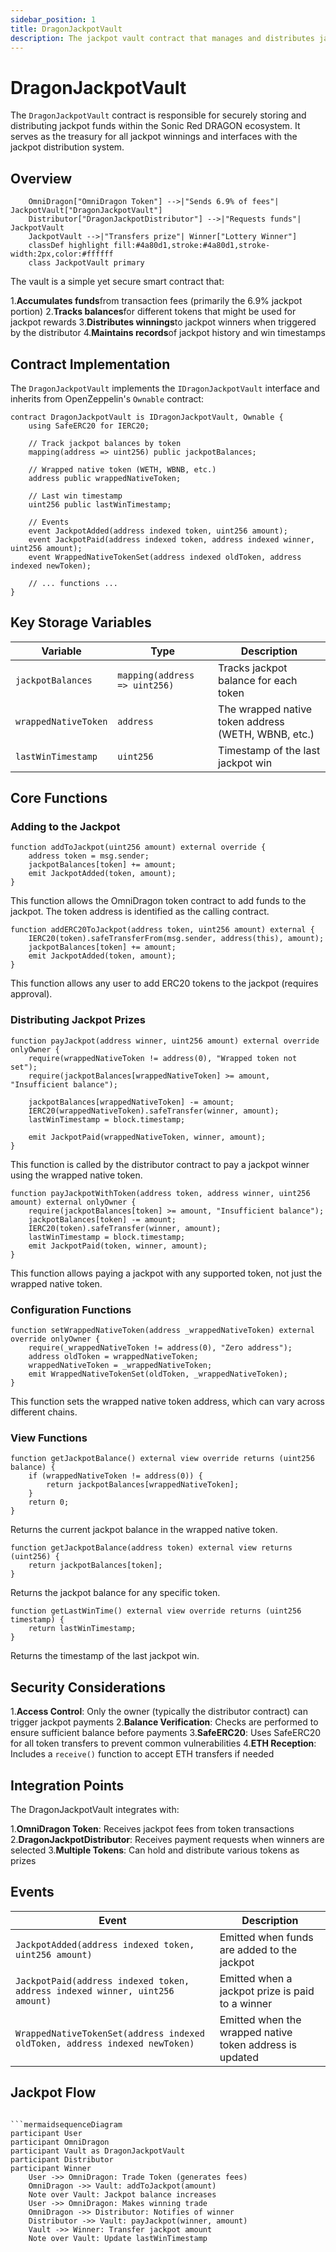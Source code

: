 ```yaml
---
sidebar_position: 1
title: DragonJackpotVault
description: The jackpot vault contract that manages and distributes jackpot prizes
---
```


# DragonJackpotVault

The `DragonJackpotVault` contract is responsible for securely storing and distributing jackpot funds within the Sonic Red DRAGON ecosystem. It serves as the treasury for all jackpot winnings and interfaces with the jackpot distribution system.

## Overview

```mermaidflowchart TD
    OmniDragon["OmniDragon Token"] -->|"Sends 6.9% of fees"| JackpotVault["DragonJackpotVault"]
    Distributor["DragonJackpotDistributor"] -->|"Requests funds"| JackpotVault
    JackpotVault -->|"Transfers prize"| Winner["Lottery Winner"]
    classDef highlight fill:#4a80d1,stroke:#4a80d1,stroke-width:2px,color:#ffffff
    class JackpotVault primary
```

The vault is a simple yet secure smart contract that:

1.**Accumulates funds**from transaction fees (primarily the 6.9% jackpot portion)
2.**Tracks balances**for different tokens that might be used for jackpot rewards
3.**Distributes winnings**to jackpot winners when triggered by the distributor
4.**Maintains records**of jackpot history and win timestamps

## Contract Implementation

The `DragonJackpotVault` implements the `IDragonJackpotVault` interface and inherits from OpenZeppelin's `Ownable` contract:

```solidity
contract DragonJackpotVault is IDragonJackpotVault, Ownable {
    using SafeERC20 for IERC20;
    
    // Track jackpot balances by token
    mapping(address => uint256) public jackpotBalances;
    
    // Wrapped native token (WETH, WBNB, etc.)
    address public wrappedNativeToken;
    
    // Last win timestamp
    uint256 public lastWinTimestamp;
    
    // Events
    event JackpotAdded(address indexed token, uint256 amount);
    event JackpotPaid(address indexed token, address indexed winner, uint256 amount);
    event WrappedNativeTokenSet(address indexed oldToken, address indexed newToken);
    
    // ... functions ...
}
```

## Key Storage Variables

| Variable | Type | Description |
|----------|------|-------------|
| `jackpotBalances` | `mapping(address => uint256)` | Tracks jackpot balance for each token |
| `wrappedNativeToken` | `address` | The wrapped native token address (WETH, WBNB, etc.) |
| `lastWinTimestamp` | `uint256` | Timestamp of the last jackpot win |

## Core Functions

### Adding to the Jackpot

```solidity
function addToJackpot(uint256 amount) external override {
    address token = msg.sender;
    jackpotBalances[token] += amount;
    emit JackpotAdded(token, amount);
}
```

This function allows the OmniDragon token contract to add funds to the jackpot. The token address is identified as the calling contract.

```solidity
function addERC20ToJackpot(address token, uint256 amount) external {
    IERC20(token).safeTransferFrom(msg.sender, address(this), amount);
    jackpotBalances[token] += amount;
    emit JackpotAdded(token, amount);
}
```

This function allows any user to add ERC20 tokens to the jackpot (requires approval).

### Distributing Jackpot Prizes

```solidity
function payJackpot(address winner, uint256 amount) external override onlyOwner {
    require(wrappedNativeToken != address(0), "Wrapped token not set");
    require(jackpotBalances[wrappedNativeToken] >= amount, "Insufficient balance");
    
    jackpotBalances[wrappedNativeToken] -= amount;
    IERC20(wrappedNativeToken).safeTransfer(winner, amount);
    lastWinTimestamp = block.timestamp;
    
    emit JackpotPaid(wrappedNativeToken, winner, amount);
}
```

This function is called by the distributor contract to pay a jackpot winner using the wrapped native token.

```solidity
function payJackpotWithToken(address token, address winner, uint256 amount) external onlyOwner {
    require(jackpotBalances[token] >= amount, "Insufficient balance");
    jackpotBalances[token] -= amount;
    IERC20(token).safeTransfer(winner, amount);
    lastWinTimestamp = block.timestamp;
    emit JackpotPaid(token, winner, amount);
}
```

This function allows paying a jackpot with any supported token, not just the wrapped native token.

### Configuration Functions

```solidity
function setWrappedNativeToken(address _wrappedNativeToken) external override onlyOwner {
    require(_wrappedNativeToken != address(0), "Zero address");
    address oldToken = wrappedNativeToken;
    wrappedNativeToken = _wrappedNativeToken;
    emit WrappedNativeTokenSet(oldToken, _wrappedNativeToken);
}
```

This function sets the wrapped native token address, which can vary across different chains.

### View Functions

```solidity
function getJackpotBalance() external view override returns (uint256 balance) {
    if (wrappedNativeToken != address(0)) {
        return jackpotBalances[wrappedNativeToken];
    }
    return 0;
}
```

Returns the current jackpot balance in the wrapped native token.

```solidity
function getJackpotBalance(address token) external view returns (uint256) {
    return jackpotBalances[token];
}
```

Returns the jackpot balance for any specific token.

```solidity
function getLastWinTime() external view override returns (uint256 timestamp) {
    return lastWinTimestamp;
}
```

Returns the timestamp of the last jackpot win.

## Security Considerations

1.**Access Control**: Only the owner (typically the distributor contract) can trigger jackpot payments
2.**Balance Verification**: Checks are performed to ensure sufficient balance before payments
3.**SafeERC20**: Uses SafeERC20 for all token transfers to prevent common vulnerabilities
4.**ETH Reception**: Includes a `receive()` function to accept ETH transfers if needed

## Integration Points

The DragonJackpotVault integrates with:

1.**OmniDragon Token**: Receives jackpot fees from token transactions
2.**DragonJackpotDistributor**: Receives payment requests when winners are selected
3.**Multiple Tokens**: Can hold and distribute various tokens as prizes

## Events

| Event | Description |
|-------|-------------|
| `JackpotAdded(address indexed token, uint256 amount)` | Emitted when funds are added to the jackpot |
| `JackpotPaid(address indexed token, address indexed winner, uint256 amount)` | Emitted when a jackpot prize is paid to a winner |
| `WrappedNativeTokenSet(address indexed oldToken, address indexed newToken)` | Emitted when the wrapped native token address is updated |

## Jackpot Flow
```

```mermaidsequenceDiagram
participant User
participant OmniDragon
participant Vault as DragonJackpotVault
participant Distributor
participant Winner
    User ->> OmniDragon: Trade Token (generates fees)
    OmniDragon ->> Vault: addToJackpot(amount)
    Note over Vault: Jackpot balance increases
    User ->> OmniDragon: Makes winning trade
    OmniDragon ->> Distributor: Notifies of winner
    Distributor ->> Vault: payJackpot(winner, amount)
    Vault ->> Winner: Transfer jackpot amount
    Note over Vault: Update lastWinTimestamp
```
